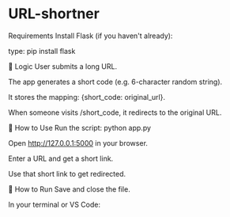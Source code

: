 # URL-shortner

Requirements
Install Flask (if you haven't already):

type: pip install flask 

🧠 Logic
User submits a long URL.

The app generates a short code (e.g. 6-character random string).

It stores the mapping: {short_code: original_url}.

When someone visits /short_code, it redirects to the original URL.


🔗 How to Use
Run the script: python app.py

Open http://127.0.0.1:5000 in your browser.

Enter a URL and get a short link.

Use that short link to get redirected.



📢 How to Run
Save and close the file.

In your terminal or VS Code:
